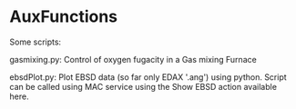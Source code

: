 # AuxFunctions
Some scripts:

  gasmixing.py: Control of oxygen fugacity in a Gas mixing Furnace
  
  ebsdPlot.py: Plot EBSD data (so far only EDAX '.ang') using python. Script can be called using MAC service using the Show EBSD action available here.
  
  
  
  
